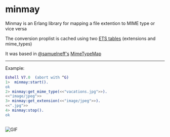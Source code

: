 # minmay

Minmay is an Erlang library for mapping a file extention to MIME type or vice versa

The conversion proplist is cached using two [ETS tables](http://learnyousomeerlang.com/ets) (extensions and mime_types)

It was based in [@samuelneff's](https://github.com/samuelneff/) [MimeTypeMap](https://github.com/samuelneff/MimeTypeMap)

---------
Example:
```erlang
Eshell V7.0  (abort with ^G)
1>  minmay:start().
ok
2> minmay:get_mime_type(<<"vacations.jpg">>).
<<"image/jpeg">>
3> minmay:get_extension(<<"image/jpeg">>).
<<".jpg">>
4> minmay:stop().
ok
   
```
![GIF](http://1.bp.blogspot.com/-yHRkA0tfIds/T8--B9NF1bI/AAAAAAAAC9k/_XLHURp5BeE/s1600/Lynn+Minmay+-+Shao+Pai+Ron.gif)
